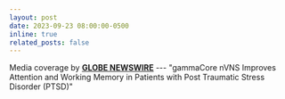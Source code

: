 ```yaml
---
layout: post
date: 2023-09-23 08:00:00-0500
inline: true
related_posts: false
---
```


Media coverage by [**GLOBE NEWSWIRE**](https://www.globenewswire.com/news-release/2023/09/27/2750322/0/en/gammaCore-Non-Invasive-Vagus-Nerve-Stimulation-nVNS-Improves-Attention-and-Working-Memory-in-Patients-with-Post-Traumatic-Stress-Disorder-PTSD.html) --- "gammaCore nVNS Improves Attention and Working Memory
in Patients with Post Traumatic Stress Disorder (PTSD)"


